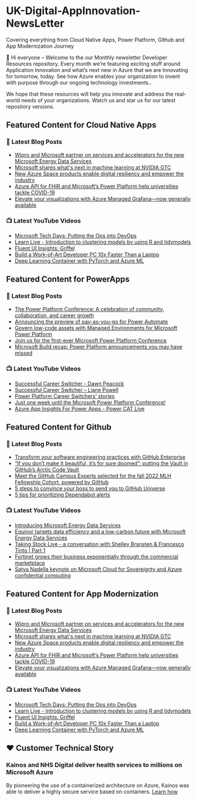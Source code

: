 # UK-Digital-AppInnovation-NewsLetter

Covering everything from Cloud Native Apps, Power Platform, Github and App Modernization Journey

👋 Hi everyone – Welcome to the our Monthly newsletter Developer Resources repository. Every month we’re featuring exciting stuff around Application Innovation and what’s next new in Azure that we are Innovating for tomorrow, today. See how Azure enables your organization to invent with purpose through our ongoing technology investments..


We hope that these resources will help you innovate and address the real-world needs of your organizations. Watch us and star us for our latest repository versions.

## Featured Content for Cloud Native Apps


### 📝 Latest Blog Posts

    
<!-- BLOGCNA:START -->
- [Wipro and Microsoft partner on services and accelerators for the new Microsoft Energy Data Services](https://azure.microsoft.com/blog/wipro-and-microsoft-partner-on-services-and-accelerators-for-the-new-microsoft-energy-data-services/)
- [Microsoft shares what's next in machine learning at NVIDIA GTC](https://azure.microsoft.com/blog/microsoft-shares-whats-next-in-machine-learning-at-nvidia-gtc/)
- [New Azure Space products enable digital resiliency and empower the industry](https://azure.microsoft.com/blog/new-azure-space-products-enable-digital-resiliency-and-empower-the-industry/)
- [Azure API for FHIR and Microsoft’s Power Platform help universities tackle COVID-19](https://azure.microsoft.com/blog/azure-api-for-fhir-and-microsoft-s-power-platform-help-universities-tackle-covid19/)
- [Elevate your visualizations with Azure Managed Grafana—now generally available](https://azure.microsoft.com/blog/elevate-your-visualizations-with-azure-managed-grafana-now-generally-available/)
<!-- BLOGCNA:END -->

### 📺 Latest YouTube Videos

 
<!-- YOUTUBECNA:START -->
- [Microsoft Tech Days: Putting the Ops into DevOps](https://www.youtube.com/watch?v=livDgr-1oRU)
- [Learn Live - Introduction to clustering models by using R and tidymodels](https://www.youtube.com/watch?v=zGY71q-Sujk)
- [Fluent UI Insights: Griffel](https://www.youtube.com/watch?v=edyW7t-rIUU)
- [Build a Work-of-Art Developer PC 10x Faster Than a Laptop](https://www.youtube.com/watch?v=7wKSrZDwimU)
- [Deep Learning Container with PyTorch and Azure ML](https://www.youtube.com/watch?v=vmkLC1etVQA)
<!-- YOUTUBECNA:END -->

##  Featured Content for PowerApps
### 📝 Latest Blog Posts
<!-- BLOGPOWER:START -->
- [The Power Platform Conference: A celebration of community, collaboration, and career growth](https://cloudblogs.microsoft.com/powerplatform/2022/09/20/the-power-platform-conference-a-celebration-of-community-collaboration-and-career-growth/)
- [Announcing the preview of pay-as-you-go for Power Automate](https://cloudblogs.microsoft.com/powerplatform/2022/07/21/announcing-the-preview-of-pay-as-you-go-for-power-automate/)
- [Govern low-code assets with Managed Environments for Microsoft Power Platform](https://cloudblogs.microsoft.com/powerplatform/2022/07/12/govern-low-code-assets-with-managed-environments-for-microsoft-power-platform/)
- [Join us for the first-ever Microsoft Power Platform Conference](https://cloudblogs.microsoft.com/powerplatform/2022/07/12/join-us-for-the-first-ever-microsoft-power-platform-conference/)
- [Microsoft Build recap: Power Platform announcements you may have missed](https://cloudblogs.microsoft.com/powerplatform/2022/05/31/microsoft-build-recap-power-platform-announcements-you-may-have-missed/)
<!-- BLOGPOWER:END -->
 ### 📺 Latest YouTube Videos
    
<!-- YOUTUBEPOWER:START -->
- [Successful Career Switcher - Dawn Peacock](https://www.youtube.com/watch?v=wK1dOZh8iNU)
- [Successful Career Switcher – Liane Powell](https://www.youtube.com/watch?v=rAD1Z9TCrFE)
- [Power Platform Career Switchers’ stories](https://www.youtube.com/watch?v=0t60-MRQzRw)
- [Just one week until the Microsoft Power Platform Conference!](https://www.youtube.com/watch?v=Xz1ecvE7nOY)
- [Azure App Insights For Power Apps - Power CAT Live](https://www.youtube.com/watch?v=nokrKJ2SfsE)
<!-- YOUTUBEPOWER:END -->

##  Featured Content for Github
### 📝 Latest Blog Posts
<!-- BLOGGITHUB:START -->
- [Transform your software engineering practices with GitHub Enterprise](https://github.blog/2022-09-20-transform-your-software-engineering-practices-with-github-enterprise/)
- [“If you don’t make it beautiful, it’s for sure doomed”: putting the Vault in GitHub’s Arctic Code Vault](https://github.blog/2022-09-20-if-you-dont-make-it-beautiful-its-for-sure-doomed-putting-the-vault-in-githubs-arctic-code-vault/)
- [Meet the GitHub Campus Experts selected for the fall 2022 MLH Fellowship Cohort, powered by GitHub](https://github.blog/2022-09-19-meet-the-github-campus-experts-selected-for-the-fall-2022-mlh-fellowship-cohort-powered-by-github/)
- [5 steps to convince your boss to send you to GitHub Universe](https://github.blog/2022-09-19-5-steps-to-convince-your-boss-to-send-you-to-github-universe/)
- [5 tips for prioritizing Dependabot alerts](https://github.blog/2022-09-19-5-tips-for-prioritizing-dependabot-alerts/)
<!-- BLOGGITHUB:END -->
### 📺 Latest YouTube Videos
<!-- YOUTUBEGITHUB:START -->
- [Introducing Microsoft Energy Data Services](https://www.youtube.com/watch?v=2dv-iXQgaq4)
- [Equinor targets data efficiency and a low-carbon future with Microsoft Energy Data Services](https://www.youtube.com/watch?v=cs-qek0Aqmc)
- [Taking Stock Live - a conversation with Shelley Bransten &amp; Francesco Tinto | Part 1](https://www.youtube.com/watch?v=-6vQdsHuruI)
- [Fortinet grows their business exponentially through the commercial marketplace](https://www.youtube.com/watch?v=a7KEsmrEXz8)
- [Satya Nadella keynote on Microsoft Cloud for Sovereignty and Azure confidential computing](https://www.youtube.com/watch?v=L35eKUN4ZZ8)
<!-- YOUTUBEGITHUB:END -->
##  Featured Content for App Modernization
### 📝 Latest Blog Posts
<!-- BLOGAPPMOD:START -->
- [Wipro and Microsoft partner on services and accelerators for the new Microsoft Energy Data Services](https://azure.microsoft.com/blog/wipro-and-microsoft-partner-on-services-and-accelerators-for-the-new-microsoft-energy-data-services/)
- [Microsoft shares what's next in machine learning at NVIDIA GTC](https://azure.microsoft.com/blog/microsoft-shares-whats-next-in-machine-learning-at-nvidia-gtc/)
- [New Azure Space products enable digital resiliency and empower the industry](https://azure.microsoft.com/blog/new-azure-space-products-enable-digital-resiliency-and-empower-the-industry/)
- [Azure API for FHIR and Microsoft’s Power Platform help universities tackle COVID-19](https://azure.microsoft.com/blog/azure-api-for-fhir-and-microsoft-s-power-platform-help-universities-tackle-covid19/)
- [Elevate your visualizations with Azure Managed Grafana—now generally available](https://azure.microsoft.com/blog/elevate-your-visualizations-with-azure-managed-grafana-now-generally-available/)
<!-- BLOGAPPMOD:END -->
### 📺 Latest YouTube Videos
<!-- YOUTUBEAPPMOD:START -->
- [Microsoft Tech Days: Putting the Ops into DevOps](https://www.youtube.com/watch?v=livDgr-1oRU)
- [Learn Live - Introduction to clustering models by using R and tidymodels](https://www.youtube.com/watch?v=zGY71q-Sujk)
- [Fluent UI Insights: Griffel](https://www.youtube.com/watch?v=edyW7t-rIUU)
- [Build a Work-of-Art Developer PC 10x Faster Than a Laptop](https://www.youtube.com/watch?v=7wKSrZDwimU)
- [Deep Learning Container with PyTorch and Azure ML](https://www.youtube.com/watch?v=vmkLC1etVQA)
<!-- YOUTUBEAPPMOD:END -->


## ♥️ Customer Technical Story 

### Kainos and NHS Digital deliver health services to millions on Microsoft Azure

By pioneering the use of a containerized architecture on Azure, Kainos was able to deliver a highly secure service based on containers. [Learn how](https://customers.microsoft.com/en-us/story/1368348549535774520-kainos-and-nhs-digital-deliver-health-services-to-millions-on-microsoft-azure)

